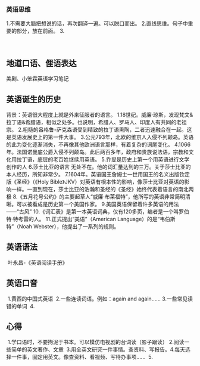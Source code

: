 ### 英语思维

1.不需要大脑把想说的话，再次翻译一遍。可以脱口而出。
2.直线思维。句子中重要的部分，放在前面。
3.

​	

## 地道口语、俚语表达

美剧、小笨霖英语学习笔记


## 英语诞生的历史

背景：英语很大程度上就是外来征服者的语言。
1.18世纪。威廉·琼斯，发现梵文&拉丁语&希腊语，相似之处多。也说明，希腊人、罗马人、印度人有共同的老祖宗。
2.粗糙的盎格鲁-萨克森语受到精致的拉丁语熏陶，二者迅速融合在一起。这是英语发展史上的第一件大事。
3.公元793年，北欧的维京人入侵不列颠岛。英语的此为变化逐渐消失，不再像其他欧洲语言那样，有着复杂的词尾变化。
4.1066年。法国诺曼底公爵入侵不列颠岛。此后两百多年，政府和贵族说法语，宗教和文化用拉丁语，底层的老百姓继续用英语。
5.乔叟是历史上第一个用英语进行文学创作的人
6.莎士比亚的语言 无处不在。他的词汇量达到的三万。关于莎士比亚的本人经历，所知非常少。
7.1604年。英语国王詹姆士一世用国王的名义出版钦定版《圣经》（《Holy Bible》JKV）对英语有根本性的影响，像莎士比亚对英语的影响一样。一直到现在，莎士比亚的浩瀚和圣经的《圣经》始终代表着语言的南北两极
8.《五月花号公约》的主要起草人“威廉·布莱福特”，他所写的英语非常简明清晰。可以被看成是历史第一个美国作家。
9.美国英语保留着许多英语的用法——“古风”
10.《词汇表》是第一本英语词典，仅有120多页，编者是一个叫罗伯特·特考雷的人。
11.正式提出“美语”（American Language）的是“韦伯斯特”（Noah Webster），他提出了一系列的规则。


## 英语语法

​	叶永昌-《英语阅读手册》

## 英语口音

​	1.黄西的中国式英语
​	2.一些连读词语。例如：again and again......
​	3.一些常见读错的单词
​	4.

## 心得

​	1.学口语时，不要拘泥于书本。可以模仿电视剧的台词读（影子跟读）
​	2.阅读一些简单的英文著作、文章
​	3.用全英文研究一件事情。查资料、写报告。
​	4.每天选择一件事，固定用英文。像查资料、看视频、写待办事项......
​	5.

​	

